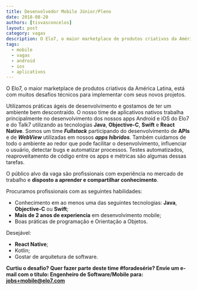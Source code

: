 ```yaml
---
title: Desenvolvedor Mobile Júnior/Pleno
date: 2018-08-20
authors: [tisvasconcelos]
layout: post
category: vagas
description: O Elo7, o maior marketplace de produtos criativos da América Latina, está com muitos desafios técnicos para implementar com seus novos projetos. Estamos à procura de desenvolvedores Mobile para fazer parte do nosso time.
tags:
  - mobile
  - vagas
  - android
  - ios
  - aplicativos
---
```


O Elo7, o maior marketplace de produtos criativos da América Latina, está com muitos desafios técnicos para implementar com seus novos projetos.

Utilizamos práticas ágeis de desenvolvimento e gostamos de ter um ambiente bem descontraído. O nosso time de aplicativos nativos trabalha principalmente no desenvolvimento dos nossos apps Android e iOS do Elo7 e do Talk7 utilizando as tecnologias **Java**, **Objective-C**, **Swift** e **React Native**. Somos um time **_Fullstack_** participando do desenvolvimento de **APIs** e de **_WebView_** utilizadas em nossos **_apps híbridos_**. Também cuidamos de todo o ambiente ao redor que pode facilitar o desenvolvimento, influenciar o usuário, detectar bugs e automatizar processos. Testes automatizados, reaproveitamento de código entre os apps e métricas são algumas dessas tarefas.

O público alvo da vaga são profissionais com experiência no mercado de trabalho e **disposto a aprender e compartilhar conhecimento**.

Procuramos profissionais com as seguintes habilidades:
- Conhecimento em ao menos uma das seguintes tecnologias: **Java**, **Objective-C** ou **Swift**;
- **Mais de 2 anos de experiencia** em desenvolvimento mobile;
- Boas práticas de programação e Orientação a Objetos.

Desejável:
- **React Native**;
- Kotlin;
- Gostar de arquitetura de software.

**Curtiu o desafio? Quer fazer parte deste time #foradesérie? Envie um e-mail com o título: Engenheiro de Software/Mobile para: jobs+mobile@elo7.com**
